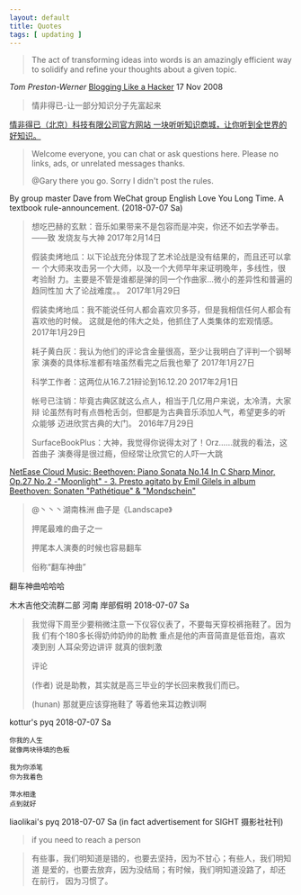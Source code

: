 ```yaml
---
layout: default
title: Quotes
tags: [ updating ]
---
```


> The act of transforming ideas into words is an amazingly efficient way
> to solidify and refine your thoughts about a given topic. 

*Tom Preston-Werner* [Blogging Like a
Hacker](http://tom.preston-werner.com/2008/11/17/blogging-like-a-hacker.html)
17 Nov 2008

> 情非得已-让一部分知识分子先富起来

[情非得已（北京）科技有限公司官方网站 一块听听知识商城，让你听到全世界的好知识。](http://www.tinfinite.com/)

> Welcome everyone, you can chat or ask questions here. Please no
> links, ads, or unrelated messages thanks. 
>
> @Gary there you go. Sorry I didn't post the rules. 

By group master Dave from WeChat group English Love You Long Time. A
textbook rule-announcement. (2018-07-07 Sa)

> 想吃巴赫的玄默：音乐如果带来不是包容而是冲突，你还不如去学拳击。——致
> 发烧友与大神 2017年2月14日
>
> 假装卖烤地瓜：以下论战充分体现了艺术论战是没有结果的，而且还可以拿一
> 个大师来攻击另一个大师，以及一个大师早年来证明晚年，多线性，很考验耐
> 力。主要是不管是谁都是弹的同一个作曲家…微小的差异性和普遍的趋同性加
> 大了论战难度。。 2017年1月29日
>
> 假装卖烤地瓜：我不能说任何人都会喜欢贝多芬，但是我相信任何人都会有喜欢他的时候。
> 这就是他的伟大之处，他抓住了人类集体的宏观情感。 2017年1月29日
>
> 耗子黄白灰：我认为他们的评论含金量很高，至少让我明白了评判一个钢琴家
> 演奏的具体标准都有啥虽然看完之后我也晕了 2017年1月27日
>
> 科学工作者：这两位从16.7.21辩论到16.12.20 2017年2月1日
>
> 帐号已注销：毕竟古典区就这么点人，相当于几亿用户来说，太冷清，大家辩
> 论虽然有时有点唇枪舌剑，但都是为古典音乐添加人气，希望更多的听众能够
> 迈进欣赏古典的大门。 2016年7月29日
>
> SurfaceBookPlus：大神，我觉得你说得太对了！Orz……就我的看法，这首曲子
> 演奏得是很过瘾，但经常让欣赏它的人吓一大跳

[NetEase Cloud Music: Beethoven: Piano Sonata No.14 In C Sharp Minor,
Op.27 No.2 -"Moonlight" - 3. Presto agitato by Emil Gilels in album
Beethoven: Sonaten "Pathétique" &
"Mondschein"](http://music.163.com/#/song/29334584/?userid=350268789)

> @丶丶丶湖南株洲 曲子是《Landscape》
>
> 押尾最难的曲子之一
>
> 押尾本人演奏的时候也容易翻车
>
> 俗称“翻车神曲”

翻车神曲哈哈哈

木木吉他交流群二部 河南 岸部假明 2018-07-07 Sa

> 我觉得下周至少要稍微注意一下仪容仪表了，不要每天穿校裤拖鞋了。因为我
> 们有个180多长得奶帅奶帅的助教 重点是他的声音简直是低音炮，喜欢凑到别
> 人耳朵旁边讲评 就真的很刺激
> 
> 评论
>
> (作者) 说是助教，其实就是高三毕业的学长回来教我们而已。
>
> (hunan) 那就更应该穿拖鞋了 等着他来耳边教训啊

kottur's pyq 2018-07-07 Sa

```
你我的人生
就像两块待填的色板

我为你添笔
你为我着色

萍水相逢
点到就好
```

liaolikai's pyq 2018-07-07 Sa (in fact advertisement for SIGHT
摄影社社刊)

> if you need to reach a person

> 有些事，我们明知道是错的，也要去坚持，因为不甘心；有些人，我们明知道
> 是爱的，也要去放弃，因为没结局；有时候，我们明知道没路了，却还在前行，
> 因为习惯了。
